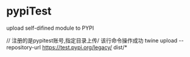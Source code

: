# pypiTest
upload self-difined module to PYPI

// 注册的是pypitest账号,指定目录上传/ 该行命令操作成功
twine upload --repository-url https://test.pypi.org/legacy/ dist/*
